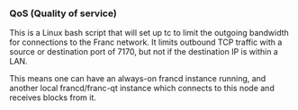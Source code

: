 ### QoS (Quality of service) ###

This is a Linux bash script that will set up tc to limit the outgoing bandwidth for connections to the Franc network. It limits outbound TCP traffic with a source or destination port of 7170, but not if the destination IP is within a LAN.

This means one can have an always-on francd instance running, and another local francd/franc-qt instance which connects to this node and receives blocks from it.
